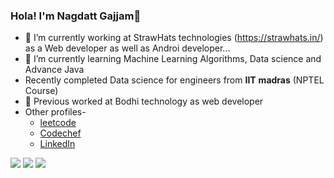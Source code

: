 ### Hola! I'm Nagdatt Gajjam👋
- 🔭 I’m currently working at StrawHats technologies (https://strawhats.in/) as a Web developer as well as Androi developer...
- 🌱 I’m currently learning Machine Learning Algorithms, Data science and Advance Java
- Recently completed Data science for engineers from **IIT** **madras** (NPTEL Course)
- 🏢 Previous worked at Bodhi technology as web developer
- Other profiles-
	 -  [leetcode](https://leetcode.com/Nagdatt/)
	 - [Codechef](https://www.codechef.com/users/nagdatt_gajjam)
	 - [LinkedIn](https://www.linkedin.com/in/nagdatt-g-a97b461b5/)
<img src="https://github-readme-stats.vercel.app/api/top-langs/?username=nagdatt&layout=compact"/>
<img src="https://github-readme-stats.vercel.app/api/wakatime?username=nagdatt&layout=compact"/>
<img src="https://github-readme-stats.vercel.app/api?username=nagdatt&show_icons=true&theme=radical&card_width=1200"/>

<!--
**nagdatt/nagdatt** is a ✨ _special_ ✨ repository because its `README.md` (this file) appears on your GitHub profile.

Here are some ideas to get you started:

- 🔭 I’m currently working at StrawHats technologies (https://strawhats.in/) as a Web developer as well as Androi developer...
- 🌱 I’m currently learning Blockchain Technolgy and Machine learning from IIT madras (NPTEL Course)
- 👯 I’m looking to collaborate on ...
- 🤔 I’m looking for help with ...
- 💬 Ask me about ...
- 📫 How to reach me: ...
- 😄 Pronouns: ...
- ⚡ Fun fact: ...
-->
